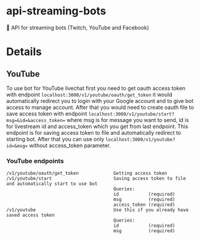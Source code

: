# api-streaming-bots
🤖 API for streaming bots (Twitch, YouTube and Facebook)

# Details

## YouTube

To use bot for YouTube livechat first you need to get oauth access token with endpoint `localhost:3000/v1/youtube/oauth/get_token` it would automatically redirect you to login with your Google account and to give bot access to manage account. After that you would need to create oauth file to save access token with endpoint `localhost:3000/v1/youtube/start?msg=&id=&access_token=` where msg is for message you want to send, id is for livestream id and access_token which you get from last endpoint. This endpoint is for saving access token to file and automatically redirect to starting bot. After that you can use only `localhost:3000/v1/youtube?id=&msg=` without access_token parameter.

### YouTube endpoints

```
/v1/youtube/oauth/get_token             Getting access token
/v1/youtube/start                       Saving access token to file and automatically start to use bot
                                        Queries:
                                        id           (required)
                                        msg          (required)
                                        access_token (required)
/v1/youtube                             Use this if you already have saved access token
                                        Queries:
                                        id           (required)
                                        msg          (required)
```
